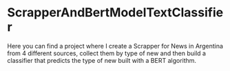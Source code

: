 # ScrapperAndBertModelTextClassifier
Here you can find a project where I create a Scrapper for News in Argentina from 4 different sources, collect them by type of new and then build a classifier that predicts the type of new built with a BERT algorithm. 
